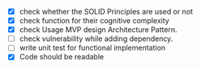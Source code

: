 - [x] check whether the SOLID Principles are used or not
- [x] check function for their cognitive complexity
- [x] check Usage MVP design Architecture Pattern.
- [ ] check vulnerability while adding dependency.
- [ ] write unit test for functional implementation
- [x] Code should be readable
